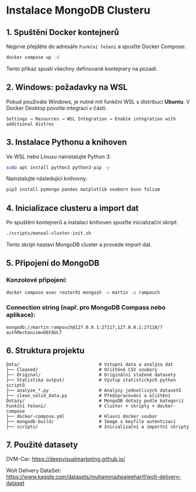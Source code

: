 # Instalace MongoDB Clusteru

## 1. Spuštění Docker kontejnerů
Nejprve přejděte do adresáře `Funkční řešení` a spusťte Docker Compose:

```bash
docker compose up -d
```
Tento příkaz spustí všechny definované kontejnery na pozadí.

## 2. Windows: požadavky na WSL
Pokud používáte Windows, je nutné mít funkční WSL s distribucí **Ubuntu**. 
V Docker Desktop povolte integraci v části:

`Settings → Resources → WSL Integration → Enable integration with additional distros`

## 3. Instalace Pythonu a knihoven
Ve WSL nebo Linuxu nainstalujte Python 3:

```bash
sudo apt install python3 python3-pip -y
```
Nainstalujte následující knihovny:

```bash
pip3 install pymongo pandas matplotlib seaborn bson folium
```

## 4. Inicializace clusteru a import dat
Po spuštění kontejnerů a instalaci knihoven spusťte inicializační skript:

```bash
./scripts/manual-cluster-init.sh
```
Tento skript nastaví MongoDB cluster a provede import dat.

## 5. Připojení do MongoDB

### Konzolové připojení:
```bash
docker compose exec router01 mongosh -u martin -p rampouch
```

### Connection string (např. pro MongoDB Compass nebo aplikace):
```
mongodb://martin:rampouch@127.0.0.1:27117,127.0.0.1:27118/?authMechanism=DEFAULT
```

## 6. Struktura projektu
```
Data/                              # Vstupní data a analýza dat
├── Cleaned/                       # Očištěné CSV soubory
├── Original/                      # Originální stažené datasety
├── Statistika output/             # Výstup statistických python scriptů
├── analyze_*.py                   # Analýzy jednotlivých datasetů
├── clean_valid_data.py            # Předzpracování a očištění
Dotazy/                            # MongoDB dotazy podle kategorií
Funkční řešení/                    # Cluster + skripty + docker-compose
├── docker-compose.yml             # Hlavní docker soubor
├── mongodb-build/                 # Image s keyfile autentizací
├── scripts/                       # Inicializační a importní skripty
```

## 7. Použité datasety

DVM-Car: https://deepvisualmarketing.github.io/

Wolt Delivery DataSet: https://www.kaggle.com/datasets/muhammadwajeeharif/wolt-delivery-dataset